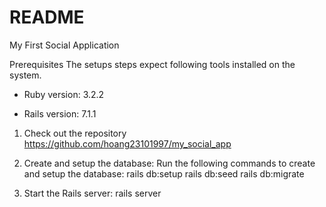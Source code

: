 # README
My First Social Application 

Prerequisites
The setups steps expect following tools installed on the system.
* Ruby version: 3.2.2
  
* Rails version: 7.1.1

1. Check out the repository
https://github.com/hoang23101997/my_social_app

2. Create and setup the database:
Run the following commands to create and setup the database: 
rails db:setup
rails db:seed
rails db:migrate

3. Start the Rails server: 
rails server   
